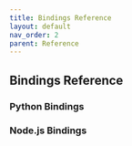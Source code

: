 ```yaml
---
title: Bindings Reference
layout: default
nav_order: 2
parent: Reference
---
```


## Bindings Reference

### Python Bindings

### Node.js Bindings
